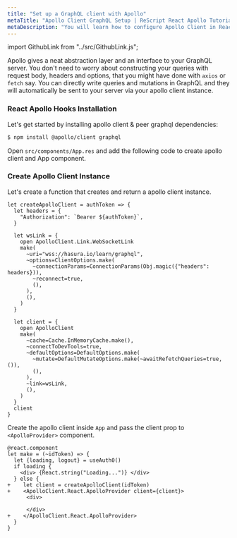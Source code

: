 ```yaml
---
title: "Set up a GraphQL client with Apollo"
metaTitle: "Apollo Client GraphQL Setup | ReScript React Apollo Tutorial"
metaDescription: "You will learn how to configure Apollo Client in React by installing @apollo/client"
---
```


import GithubLink from "../src/GithubLink.js";

Apollo gives a neat abstraction layer and an interface to your GraphQL server. You don't need to worry about constructing your queries with request body, headers and options, that you might have done with `axios` or `fetch` say. You can directly write queries and mutations in GraphQL and they will automatically be sent to your server via your apollo client instance.

### React Apollo Hooks Installation

Let's get started by installing apollo client & peer graphql dependencies:

```bash
$ npm install @apollo/client graphql
```

Open `src/components/App.res` and add the following code to create apollo client and App component.

<GithubLink link="https://github.com/hasura/learn-graphql/blob/master/tutorials/frontend/rescript-react-apollo/app-final/src/components/App.res" text="src/components/App.res" />

### Create Apollo Client Instance

Let's create a function that creates and return a apollo client instance.

```reason
let createApolloClient = authToken => {
  let headers = {
    "Authorization": `Bearer ${authToken}`,
  }

  let wsLink = {
    open ApolloClient.Link.WebSocketLink
    make(
      ~uri="wss://hasura.io/learn/graphql",
      ~options=ClientOptions.make(
        ~connectionParams=ConnectionParams(Obj.magic({"headers": headers})),
        ~reconnect=true,
        (),
      ),
      (),
    )
  }

  let client = {
    open ApolloClient
    make(
      ~cache=Cache.InMemoryCache.make(),
      ~connectToDevTools=true,
      ~defaultOptions=DefaultOptions.make(
        ~mutate=DefaultMutateOptions.make(~awaitRefetchQueries=true, ()),
        (),
      ),
      ~link=wsLink,
      (),
    )
  }
  client
}

```

Create the apollo client inside `App` and pass the client prop to `<ApolloProvider>` component.

```reason
@react.component
let make = (~idToken) => {
  let {loading, logout} = useAuth0()
  if loading {
    <div> {React.string("Loading...")} </div>
  } else {
+    let client = createApolloClient(idToken)
+    <ApolloClient.React.ApolloProvider client={client}>
      <div>

      </div>
+    </ApolloClient.React.ApolloProvider>
  }
}
```
